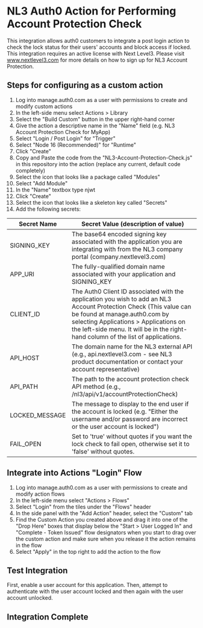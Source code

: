 # NL3 Auth0 Action for Performing Account Protection Check
This integration allows auth0 customers to integrate a post login action to check the lock status for their users' accounts and block access if locked. This integration requires an active license with Next Level3. Please visit www.nextlevel3.com for more details on how to sign up for NL3 Account Protection.

## Steps for configuring as a custom action
1. Log into manage.auth0.com as a user with permissions to create and modify custom actions
2. In the left-side menu select Actions > Library
3. Select the "Build Custom" button in the upper right-hand corner
4. Give the action a descriptive name in the "Name" field (e.g. NL3 Account Protection Check for MyApp)
5. Select "Login / Post Login" for "Trigger"
6. Select "Node 16 (Recommended)" for "Runtime"
7. Click "Create"
8. Copy and Paste the code from the "NL3-Account-Protection-Check.js" in this repository into the action (replace any current, default code completely)
9. Select the icon that looks like a package called "Modules"
10. Select "Add Module"
11. In the "Name" textbox type njwt
12. Click "Create"
13. Select the icon that looks like a skeleton key called "Secrets"
14. Add the following secrets:

| Secret Name | Secret Value (description of value) |
| ----------- | ----------------------------------- |
| SIGNING_KEY | The base64 encoded signing key associated with the application you are integrating with from the NL3 company portal (company.nextlevel3.com) |
| APP_URI | The fully-qualified domain name associated with your application and SIGNING_KEY |
| CLIENT_ID | The Auth0 Client ID associated with the application you wish to add an NL3 Account Protection Check (This value can be found at manage.auth0.com by selecting Applications > Applications on the left-side menu. It will be in the right-hand column of the list of applications. |
| API_HOST | The domain name for the NL3 external API (e.g., api.nextlevel3.com - see NL3 product documentation or contact your account representative) |
| API_PATH | The path to the account protection check API method (e.g.,  /nl3/api/v1/accountProtectionCheck) |
| LOCKED_MESSAGE | The message to display to the end user if the account is locked (e.g. "Either the username and/or password are incorrect or the user account is locked") |
| FAIL_OPEN | Set to 'true' without quotes if you want the lock check to fail open, otherwise set it to 'false' without quotes. |

## Integrate into Actions "Login" Flow
1. Log into manage.auth0.com as a user with permissions to create and modify action flows
2. In the left-side menu select "Actions > Flows"
3. Select "Login" from the tiles under the "Flows" header
4. In the side panel with the "Add Action" header, select the "Custom" tab
5. Find the Custom Action you created above and drag it into one of the "Drop Here" boxes that display below the "Start > User Logged In" and "Complete - Token Issued" flow designators when you start to drag over the custom action and make sure when you release it the action remains in the flow
6. Select "Apply" in the top right to add the action to the flow


## Test Integration
First, enable a user account for this application. Then, attempt to authenticate with the user account locked and then again with the user account unlocked.

## Integration Complete
